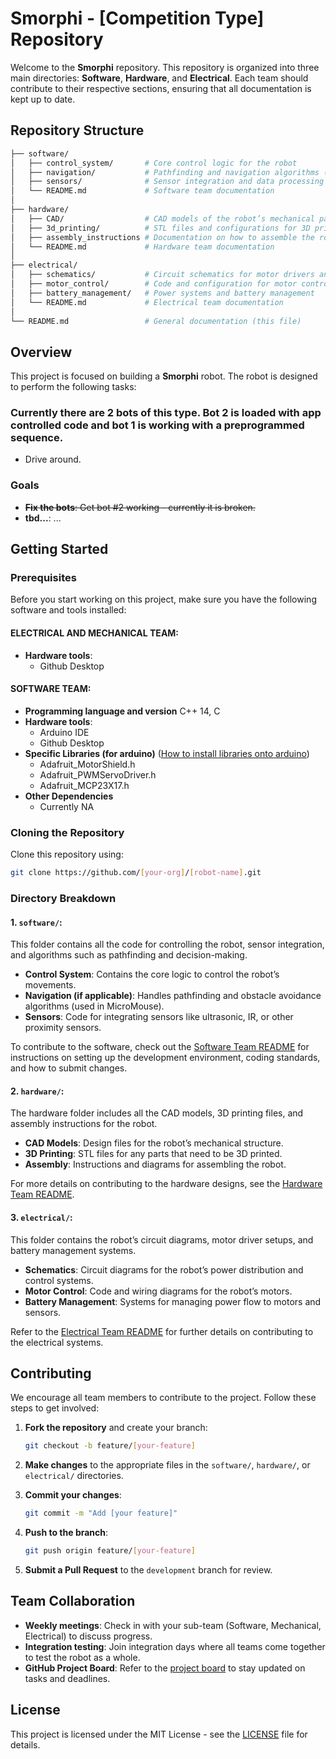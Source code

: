 # Smorphi - [Competition Type] Repository

Welcome to the **Smorphi** repository. This repository is organized into three main directories: **Software**, **Hardware**, and **Electrical**. Each team should contribute to their respective sections, ensuring that all documentation is kept up to date.

## Repository Structure

```bash
├── software/
│   ├── control_system/       # Core control logic for the robot
│   ├── navigation/           # Pathfinding and navigation algorithms (if applicable)
│   ├── sensors/              # Sensor integration and data processing
│   └── README.md             # Software team documentation
│
├── hardware/
│   ├── CAD/                  # CAD models of the robot’s mechanical parts
│   ├── 3d_printing/          # STL files and configurations for 3D printing
│   ├── assembly_instructions # Documentation on how to assemble the robot
│   └── README.md             # Hardware team documentation
│
├── electrical/
│   ├── schematics/           # Circuit schematics for motor drivers and power management
│   ├── motor_control/        # Code and configuration for motor controllers
│   ├── battery_management/   # Power systems and battery management
│   └── README.md             # Electrical team documentation
│
└── README.md                 # General documentation (this file)
```

## Overview

This project is focused on building a **Smorphi** robot. The robot is designed to perform the following tasks:

### Currently there are 2 bots of this type.  Bot 2 is loaded with app controlled code and bot 1 is working with a preprogrammed sequence.

- Drive around.

### Goals

- ~~**Fix the bots**: Get bot #2 working - currently it is broken.~~
- **tbd...**: ...

## Getting Started

### Prerequisites

Before you start working on this project, make sure you have the following software and tools installed:

#### ELECTRICAL AND MECHANICAL TEAM:
- **Hardware tools**:
     - Github Desktop

#### SOFTWARE TEAM:
- **Programming language and version** C++ 14, C
- **Hardware tools**:
     - Arduino IDE
     - Github Desktop
- **Specific Libraries (for arduino)** ([How to install libraries onto arduino](https://www.build-electronic-circuits.com/arduino-libraries-and-how-to-install-them/#:~:text=Here%E2%80%99s%20how%20you%20do%20it%3A%201%20Open%20the,to%20select%20it%20and%20then%20click%20on%20%E2%80%9CInstall%E2%80%9D.))
     - Adafruit_MotorShield.h
     - Adafruit_PWMServoDriver.h
     - Adafruit_MCP23X17.h
- **Other Dependencies**
     - Currently NA

### Cloning the Repository

Clone this repository using:

```bash
git clone https://github.com/[your-org]/[robot-name].git
```

### Directory Breakdown

#### 1. `software/`:

This folder contains all the code for controlling the robot, sensor integration, and algorithms such as pathfinding and decision-making.

- **Control System**: Contains the core logic to control the robot’s movements.
- **Navigation (if applicable)**: Handles pathfinding and obstacle avoidance algorithms (used in MicroMouse).
- **Sensors**: Code for integrating sensors like ultrasonic, IR, or other proximity sensors.

To contribute to the software, check out the [Software Team README](./software/README.md) for instructions on setting up the development environment, coding standards, and how to submit changes.

#### 2. `hardware/`:

The hardware folder includes all the CAD models, 3D printing files, and assembly instructions for the robot.

- **CAD Models**: Design files for the robot’s mechanical structure.
- **3D Printing**: STL files for any parts that need to be 3D printed.
- **Assembly**: Instructions and diagrams for assembling the robot.

For more details on contributing to the hardware designs, see the [Hardware Team README](./hardware/README.md).

#### 3. `electrical/`:

This folder contains the robot’s circuit diagrams, motor driver setups, and battery management systems.

- **Schematics**: Circuit diagrams for the robot’s power distribution and control systems.
- **Motor Control**: Code and wiring diagrams for the robot’s motors.
- **Battery Management**: Systems for managing power flow to motors and sensors.

Refer to the [Electrical Team README](./electrical/README.md) for further details on contributing to the electrical systems.

## Contributing

We encourage all team members to contribute to the project. Follow these steps to get involved:

1. **Fork the repository** and create your branch:

   ```bash
   git checkout -b feature/[your-feature]
   ```

2. **Make changes** to the appropriate files in the `software/`, `hardware/`, or `electrical/` directories.

3. **Commit your changes**:

   ```bash
   git commit -m "Add [your feature]"
   ```

4. **Push to the branch**:

   ```bash
   git push origin feature/[your-feature]
   ```

5. **Submit a Pull Request** to the `development` branch for review.

## Team Collaboration

- **Weekly meetings**: Check in with your sub-team (Software, Mechanical, Electrical) to discuss progress.
- **Integration testing**: Join integration days where all teams come together to test the robot as a whole.
- **GitHub Project Board**: Refer to the [project board](link) to stay updated on tasks and deadlines.

## License

This project is licensed under the MIT License - see the [LICENSE](./LICENSE) file for details.
